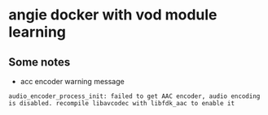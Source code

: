 # angie docker with vod module learning


## Some notes

* acc encoder warning message

```code
audio_encoder_process_init: failed to get AAC encoder, audio encoding is disabled. recompile libavcodec with libfdk_aac to enable it
```